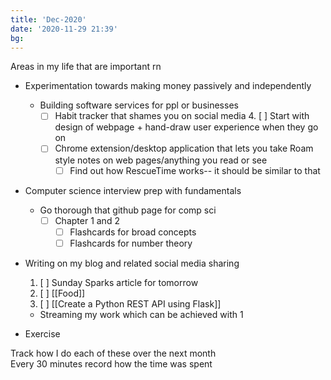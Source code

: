 ```yaml
---
title: 'Dec-2020'
date: '2020-11-29 21:39'
bg:
---
```


Areas in my life that are important rn

- Experimentation towards making money passively and independently

  - Building software services for ppl or businesses
    - [ ] Habit tracker that shames you on social media
      4. [ ] Start with design of webpage + hand-draw user experience when they go on
    - [ ] Chrome extension/desktop application that lets you take Roam style notes on web pages/anything you read or see
      - [ ] Find out how RescueTime works-- it should be similar to that

- Computer science interview prep with fundamentals

  - Go thorough that github page for comp sci
    - [ ] Chapter 1 and 2
      - [ ] Flashcards for broad concepts
      - [ ] Flashcards for number theory

- Writing on my blog and related social media sharing

  1.  [ ] Sunday Sparks article for tomorrow
  2.  [ ] [[Food]]
  3.  [ ] [[Create a Python REST API using Flask]]

  - Streaming my work which can be achieved with 1

- Exercise

Track how I do each of these over the next month  
Every 30 minutes record how the time was spent
